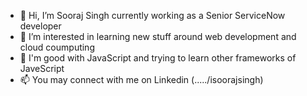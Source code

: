 - 👋 Hi, I’m Sooraj Singh currently working as a Senior ServiceNow developer
- 👀 I’m interested in learning new stuff around web development and cloud coumputing
- 🌱 I'm good with JavaScript and trying to learn other frameworks of JaveScript
- 📫 You may connect with me on Linkedin (...../isoorajsingh)

<!---
isoorajsingh/isoorajsingh is a ✨ special ✨ repository because its `README.md` (this file) appears on your GitHub profile.
You can click the Preview link to take a look at your changes.
--->

